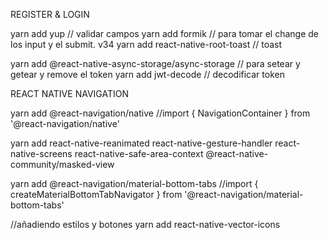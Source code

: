 REGISTER & LOGIN

yarn add yup // validar campos
yarn add formik // para tomar el change de los input y el submit. v34
yarn add react-native-root-toast // toast

yarn add @react-native-async-storage/async-storage // para setear y getear y remove el token
yarn add jwt-decode // decodificar token

REACT NATIVE NAVIGATION

yarn add @react-navigation/native //import { NavigationContainer } from '@react-navigation/native'

yarn add react-native-reanimated react-native-gesture-handler react-native-screens react-native-safe-area-context @react-native-community/masked-view

yarn add @react-navigation/material-bottom-tabs //import { createMaterialBottomTabNavigator } from '@react-navigation/material-bottom-tabs'

//añadiendo estilos y botones
yarn add react-native-vector-icons